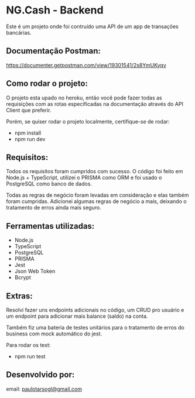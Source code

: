# NG.Cash - Backend

Este é um projeto onde foi contruído uma API de um app de transações bancárias.

## Documentação Postman:

https://documenter.getpostman.com/view/19301541/2s8YmUKyqv

## Como rodar o projeto:

O projeto esta upado no heroku, então você pode fazer todas as requisições com as rotas especificadas na documentação através do API Client que preferir.

Porém, se quiser rodar o projeto localmente, certifique-se de rodar:

- npm install
- npm run dev

## Requisitos:

Todos os requisitos foram cumpridos com sucesso. O código foi feito em Node.js + TypeScript, utilizei o PRISMA como ORM e foi usado o PostgreSQL como banco de dados.

Todas as regras de negócio foram levadas em consideração e <TODAS> elas também foram cumpridas. Adicionei algumas regras de negócio a mais, deixando o tratamento de erros ainda mais seguro.

## Ferramentas utilizadas:

- Node.js
- TypeScript
- PostgreSQL
- PRISMA
- Jest
- Json Web Token
- Bcrypt

## Extras:

Resolvi fazer uns endpoints adicionais no código, um CRUD pro usuário e um endpoint para adicionar mais balance (saldo) na conta.

Também fiz uma bateria de testes unitários para o tratamento de erros do business com mock automático do jest.

Para rodar os test:

- npm run test

## Desenvolvido por:

email: paulotarsogl@gmail.com
